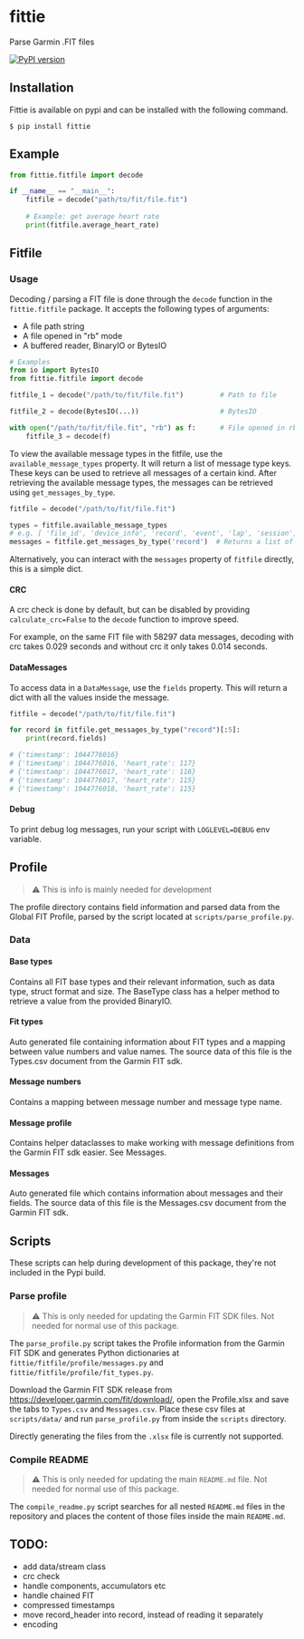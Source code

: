 # fittie

Parse Garmin .FIT files

[![PyPI version](https://img.shields.io/pypi/v/fittie?color=green)](https://pypi.org/project/fittie/)

## Installation

Fittie is available on pypi and can be installed with the following command.

```shell
$ pip install fittie
```

## Example

```python
from fittie.fitfile import decode

if __name__ == "__main__":
    fitfile = decode("path/to/fit/file.fit")
        
    # Example: get average heart rate
    print(fitfile.average_heart_rate)
```

<!-- fitfile section -->
## Fitfile

### Usage

Decoding / parsing a FIT file is done through the `decode` function in the 
`fittie.fitfile` package. It accepts the following types of arguments:

- A file path string
- A file opened in "rb" mode
- A buffered reader, BinaryIO or BytesIO

```python
# Examples
from io import BytesIO
from fittie.fitfile import decode

fitfile_1 = decode("/path/to/fit/file.fit")         # Path to file

fitfile_2 = decode(BytesIO(...))                    # BytesIO

with open("/path/to/fit/file.fit", "rb") as f:      # File opened in rb mode
    fitfile_3 = decode(f)
```

To view the available message types in the fitfile, use the `available_message_types` 
property. It will return a list of message type keys. These keys can be used to retrieve
all messages of a certain kind. After retrieving the available message types, 
the messages can be retrieved using `get_messages_by_type`.

```python
fitfile = decode("/path/to/fit/file.fit")

types = fitfile.available_message_types
# e.g. [ 'file_id', 'device_info', 'record', 'event', 'lap', 'session', 'activity']
messages = fitfile.get_messages_by_type('record')  # Returns a list of `DataMessage`
```

Alternatively, you can interact with the `messages` property of `fitfile` directly, this
is a simple dict.

#### CRC

A crc check is done by default, but can be disabled by providing `calculate_crc=False`
to the `decode` function to improve speed.

For example, on the same FIT file with 58297 data messages, decoding with crc takes 0.029 seconds and without
crc it only takes 0.014 seconds.

#### DataMessages

To access data in a `DataMessage`, use the `fields` property. This will return a dict
with all the values inside the message.

```python
fitfile = decode("/path/to/fit/file.fit")

for record in fitfile.get_messages_by_type("record")[:5]:
    print(record.fields)

# {'timestamp': 1044776016}
# {'timestamp': 1044776016, 'heart_rate': 117}
# {'timestamp': 1044776017, 'heart_rate': 116}
# {'timestamp': 1044776017, 'heart_rate': 115}
# {'timestamp': 1044776018, 'heart_rate': 115}
```

#### Debug

To print debug log messages, run your script with `LOGLEVEL=DEBUG` env variable.
<!-- end fitfile section -->

<!-- profile section -->
## Profile

> ⚠️ This is info is mainly needed for development

The profile directory contains field information and parsed data from the Global FIT Profile,
parsed by the script located at `scripts/parse_profile.py`.

### Data

#### Base types

Contains all FIT base types and their relevant information, such as data type, struct
format and size. The BaseType class has a helper method to retrieve a value from the 
provided BinaryIO.

#### Fit types

Auto generated file containing information about FIT types and a mapping between value
numbers and value names. The source data of this file is the Types.csv document from 
the Garmin FIT sdk.

#### Message numbers

Contains a mapping between message number and message type name.

#### Message profile

Contains helper dataclasses to make working with message definitions from the Garmin FIT
sdk easier. See Messages.

#### Messages

Auto generated file which contains information about messages and their fields. The 
source data of this file is the Messages.csv document from the Garmin FIT sdk.
<!-- end profile section -->

<!-- scripts section -->
## Scripts

These scripts can help during development of this package, they're not included in the
Pypi build.

### Parse profile

> ⚠️ This is only needed for updating the Garmin FIT SDK files. Not needed for normal 
> use of this package.

The `parse_profile.py` script takes the Profile information from the Garmin FIT SDK
and generates Python dictionaries at `fittie/fitfile/profile/messages.py` and 
`fittie/fitfile/profile/fit_types.py`.

Download the Garmin FIT SDK release from https://developer.garmin.com/fit/download/,
open the Profile.xlsx and save the tabs to `Types.csv` and `Messages.csv`. Place these
csv files at `scripts/data/` and run `parse_profile.py` from inside the `scripts` 
directory.

Directly generating the files from the `.xlsx` file is currently not supported.

### Compile README

> ⚠️ This is only needed for updating the main `README.md` file. Not needed for normal 
> use of this package.

The `compile_readme.py` script searches for all nested `README.md` files in the 
repository and places the content of those files inside the main `README.md`.
<!-- end scripts section -->

## TODO:
 - add data/stream class
 - crc check
 - handle components, accumulators etc
 - handle chained FIT
 - compressed timestamps
 - move record_header into record, instead of reading it separately
 - encoding
